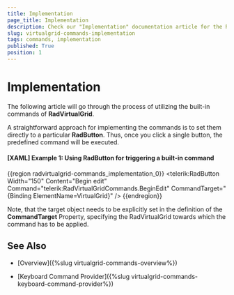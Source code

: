 ```yaml
---
title: Implementation
page_title: Implementation
description: Check our "Implementation" documentation article for the RadVirtualGrid WPF control.
slug: virtualgrid-commands-implementation
tags: commands, implementation
published: True
position: 1
---
```


# Implementation

The following article will go through the process of utilizing the built-in commands of __RadVirtualGrid__.

A straightforward approach for implementing the commands is to set them directly to a particular __RadButton__. Thus, once you click a single button, the predefined command will be executed. 

#### __[XAML] Example 1: Using RadButton for triggering a built-in command__
{{region radvirtualgrid-commands_implementation_0}}
	<telerik:RadButton Width="150" Content="Begin edit" 
           Command="telerik:RadVirtualGridCommands.BeginEdit" 
           CommandTarget="{Binding ElementName=VirtualGrid}" />
{{endregion}}

Note, that the target object needs to be explicitly set in the definition of the __CommandTarget__ Property, specifying the RadVirtualGrid towards which the command has to be applied. 

## See Also

* [Overview]({%slug virtualgrid-commands-overview%})

* [Keyboard Command Provider]({%slug virtualgrid-commands-keyboard-command-provider%})